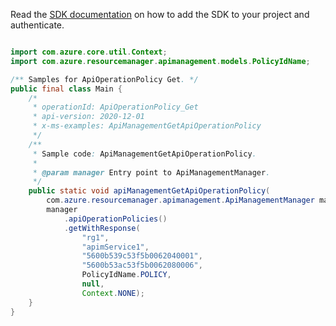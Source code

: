 Read the [SDK documentation](https://github.com/Azure/azure-sdk-for-java/blob/azure-resourcemanager-apimanagement_1.0.0-beta.2/sdk/apimanagement/azure-resourcemanager-apimanagement/README.md) on how to add the SDK to your project and authenticate.

```java

import com.azure.core.util.Context;
import com.azure.resourcemanager.apimanagement.models.PolicyIdName;

/** Samples for ApiOperationPolicy Get. */
public final class Main {
    /*
     * operationId: ApiOperationPolicy_Get
     * api-version: 2020-12-01
     * x-ms-examples: ApiManagementGetApiOperationPolicy
     */
    /**
     * Sample code: ApiManagementGetApiOperationPolicy.
     *
     * @param manager Entry point to ApiManagementManager.
     */
    public static void apiManagementGetApiOperationPolicy(
        com.azure.resourcemanager.apimanagement.ApiManagementManager manager) {
        manager
            .apiOperationPolicies()
            .getWithResponse(
                "rg1",
                "apimService1",
                "5600b539c53f5b0062040001",
                "5600b53ac53f5b0062080006",
                PolicyIdName.POLICY,
                null,
                Context.NONE);
    }
}
```
